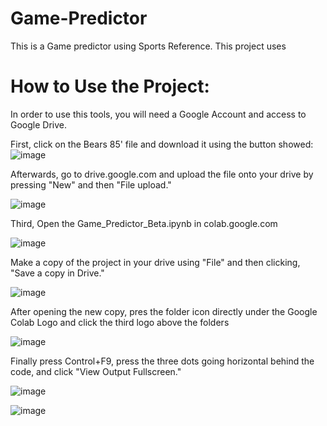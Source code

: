 # Game-Predictor
This is a Game predictor using Sports Reference. This project uses 

# How to Use the Project:

In order to use this tools, you will need a Google Account and access to Google Drive.

First, click on the Bears 85' file and download it using the button showed:
![image](https://github.com/user-attachments/assets/5b585475-5f83-48d1-a356-113bc68e27ae)

Afterwards, go to drive.google.com and upload the file onto your drive by pressing "New" and then "File upload."

![image](https://github.com/user-attachments/assets/44553c8f-ca3a-496f-b92c-a530e0c3e4eb)


Third, Open the Game_Predictor_Beta.ipynb in colab.google.com 

![image](https://github.com/user-attachments/assets/216a50a2-86f6-404f-b3cc-cd4045cda0c8)

Make a copy of the project in your drive using "File" and then clicking, "Save a copy in Drive."

![image](https://github.com/user-attachments/assets/889c4724-694c-46ad-9d0e-a57954f1448b)

After opening the new copy, pres the folder icon directly under the Google Colab Logo and click the third logo above the folders

![image](https://github.com/user-attachments/assets/15b50dfc-2702-42a3-8188-2076abc8ed6a)

Finally press Control+F9, press the three dots going horizontal behind the code, and click "View Output Fullscreen."

![image](https://github.com/user-attachments/assets/c0d65cae-7c04-4cc9-a14f-a3ee003e6836)

![image](https://github.com/user-attachments/assets/e4e16267-94e2-4182-98ec-974e0ec16824)

